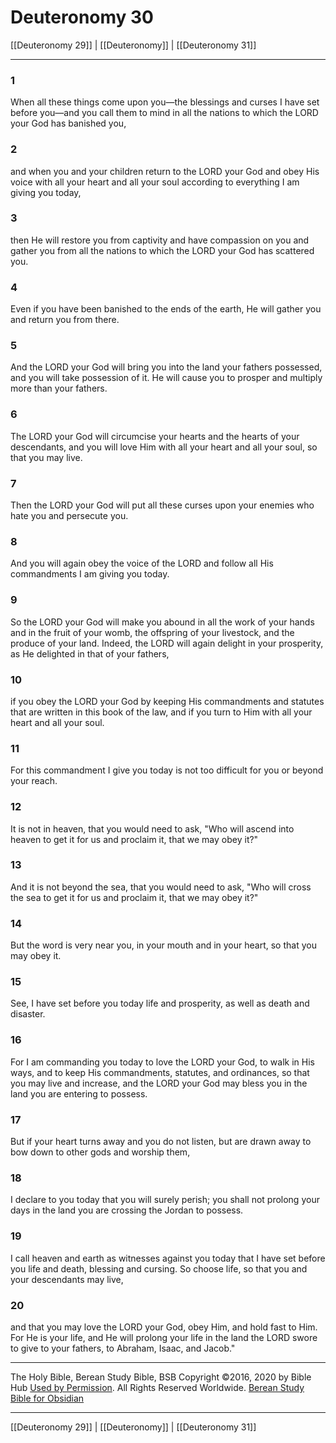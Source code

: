 # Deuteronomy 30

[[Deuteronomy 29]] | [[Deuteronomy]] | [[Deuteronomy 31]]

---

### 1
When all these things come upon you—the blessings and curses I have set before you—and you call them to mind in all the nations to which the LORD your God has banished you,

### 2
and when you and your children return to the LORD your God and obey His voice with all your heart and all your soul according to everything I am giving you today,

### 3
then He will restore you from captivity and have compassion on you and gather you from all the nations to which the LORD your God has scattered you.

### 4
Even if you have been banished to the ends of the earth, He will gather you and return you from there.

### 5
And the LORD your God will bring you into the land your fathers possessed, and you will take possession of it. He will cause you to prosper and multiply more than your fathers.

### 6
The LORD your God will circumcise your hearts and the hearts of your descendants, and you will love Him with all your heart and all your soul, so that you may live.

### 7
Then the LORD your God will put all these curses upon your enemies who hate you and persecute you.

### 8
And you will again obey the voice of the LORD and follow all His commandments I am giving you today.

### 9
So the LORD your God will make you abound in all the work of your hands and in the fruit of your womb, the offspring of your livestock, and the produce of your land. Indeed, the LORD will again delight in your prosperity, as He delighted in that of your fathers,

### 10
if you obey the LORD your God by keeping His commandments and statutes that are written in this book of the law, and if you turn to Him with all your heart and all your soul.

### 11
For this commandment I give you today is not too difficult for you or beyond your reach.

### 12
It is not in heaven, that you would need to ask, "Who will ascend into heaven to get it for us and proclaim it, that we may obey it?"

### 13
And it is not beyond the sea, that you would need to ask, "Who will cross the sea to get it for us and proclaim it, that we may obey it?"

### 14
But the word is very near you, in your mouth and in your heart, so that you may obey it.

### 15
See, I have set before you today life and prosperity, as well as death and disaster.

### 16
For I am commanding you today to love the LORD your God, to walk in His ways, and to keep His commandments, statutes, and ordinances, so that you may live and increase, and the LORD your God may bless you in the land you are entering to possess.

### 17
But if your heart turns away and you do not listen, but are drawn away to bow down to other gods and worship them,

### 18
I declare to you today that you will surely perish; you shall not prolong your days in the land you are crossing the Jordan to possess.

### 19
I call heaven and earth as witnesses against you today that I have set before you life and death, blessing and cursing. So choose life, so that you and your descendants may live,

### 20
and that you may love the LORD your God, obey Him, and hold fast to Him. For He is your life, and He will prolong your life in the land the LORD swore to give to your fathers, to Abraham, Isaac, and Jacob."

---

The Holy Bible, Berean Study Bible, BSB
Copyright ©2016, 2020 by Bible Hub
[Used by Permission](https://berean.bible/terms.htm). All Rights Reserved Worldwide.
[Berean Study Bible for Obsidian](https://github.com/gapmiss/berean-study-bible-for-obsidian)

---

[[Deuteronomy 29]] | [[Deuteronomy]] | [[Deuteronomy 31]]

